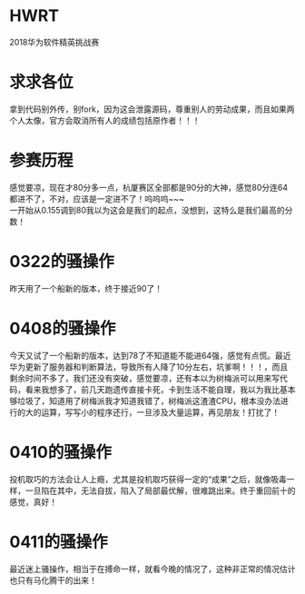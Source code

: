# HWRT
2018华为软件精英挑战赛

# 求求各位
拿到代码别外传，别fork，因为这会泄露源码，尊重别人的劳动成果，而且如果两个人太像，官方会取消所有人的成绩包括原作者！！！

# 参赛历程
感觉要凉，现在才80分多一点，杭厦赛区全部都是90分的大神，感觉80分连64都进不了，不对，应该是一定进不了！呜呜呜~~~  
一开始从0.155调到80我以为这会是我们的起点，没想到，这特么是我们最高的分数！

# 0322的骚操作
昨天用了一个船新的版本，终于接近90了！

# 0408的骚操作
今天又试了一个船新的版本，达到78了不知道能不能进64强，感觉有点慌。最近华为更新了服务器和判断算法，导致所有人降了10分左右，坑爹啊！！！，而且剩余时间不多了，我们还没有突破，感觉要凉，还有本以为树梅派可以用来写代码，看来我想多了，前几天跑遗传直接卡死，卡到生活不能自理，我以为我比基本够垃圾了，知道用了树梅派我才知道我错了，树梅派这渣渣CPU，根本没办法进行的大的运算，写写小的程序还行，一旦涉及大量运算，再见朋友！打扰了！
# 0410的骚操作
投机取巧的方法会让人上瘾，尤其是投机取巧获得一定的“成果”之后，就像吸毒一样，一旦陷在其中，无法自拔，陷入了局部最优解，很难跳出来。终于重回前十的感觉，真好！
# 0411的骚操作
最近迷上骚操作，相当于在搏命一样，就看今晚的情况了，这种非正常的情况估计也只有马化腾干的出来！
